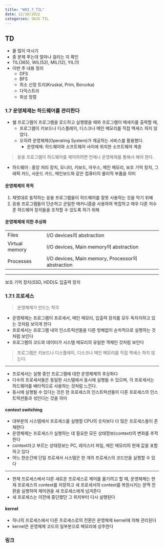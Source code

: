 ```yaml
---
title: "W03_7_TIL"
date: 12/10/2022
categories: SWJG TIL
---
```


## TD

- 물 많이 마시기
- 중 문제 푸는데 얼마나 걸리는 지 확인
- TIL(365), WIL(52), MIL(12), YIL(1)
- 이번 주 내용 정리
  - DFS
  - BFS
  - 최소 신장 트리(Kruskal, Prim, Boruvka)
  - 다익스트라
  - 위상 정렬

### 1.7 운영체제는 하드웨어를 관리한다

- 쉘 프로그램이 프로그램을 로드하고 실행했을 때와 프로그램이 메세지를 출력할 때,
  - 프로그램이 키보드나 디스플레이, 디스크나 메인 메모리를 직접 액세스 하지 않았다.
  - 오히려 운영체제(Operating System)가 제공하는 서비스를 활용했다.
    - 운영체제: 하드웨어와 소프트웨어 사이에 위치한 소프트웨어 계층

> 응용 프로그램이 하드웨어를 제어하려면 언제나 운영체제를 통해서 해야 한다.

- 하드웨어 : 중앙 처리 장치, 모니터, 키보드, 마우스, 메인 메모리, 보조 기억 장치, 그래픽 카드, 사운드 카드, 메인보드와 같은 컴퓨터의 물리적 부품을 의미

#### 운영체제의 목적

1. 제멋대로 동작하는 응용 프로그램들이 하드웨어를 잘못 사용하는 것을 막기 위해
2. 응용 프로그램들이 단순하고 균일한 매커니즘을 사용하여 복잡하고 매우 다른 저수준 하드웨어 장치들을 조작할 수 있도록 하기 위해

#### 운영체제에 의한 추상화

|  |  |
| ----------------- | ------------------------------------------------- |
| Files             | I/O devices의 abstraction                         |
| Virtual memory    | I/O devices, Main memory의 abstraction            |
| Processes         | I/O devices, Main memory, Processor의 abstraction |

---

보조 기억 장치(SSD, HDD)도 입출력 장치

### 1.7.1 프로세스

> 운영체제가 만드는 착각

- 운영체제는 프로그램이 프로세서, 메인 메모리, 입출력 장치를 모두 독차지하고 있는 것처럼 보이게 한다
- 프로세서는 프로그램 내의 인스트럭션들을 다른 방해없이 순차적으로 실행하는 것처럼 보인다
- 프로그램의 코드와 데이터가 시스템 메모리의 유일한 객체인 것처럼 보인다

> 프로그램은 키보드나 디스플레이, 디스크나 메인 메모리를 직접 액세스 하지 않는다.

---

- 프로세서는 실행 중인 프로그램에 대한 운영체제의 추상화다
- 다수의 프로세서들은 동일한 시스템에서 동시에 실행될 수 있으며, 각 프로세서는 하드웨어를 배타적으로 사용하는 것처럼 느낀다.
- 동시에 실행될 수 있다는 것은 한 프로세스의 인스트럭션들이 다른 프로세스의 인스트럭션들과 섞인다는 것을 의미

#### context switching

- 대부분의 시스템에서 프로세스를 실행할 CPU의 숫자보다 더 많은 프로세스들이 존재한다
- 운영체제는 프로세스가 실행하는 데 필요한 모든 상태정보(context)의 변화를 추적한다
- context라고 부르는 상태정보는 PC, 레지스터 파일, 메인 메모리의 현재 값을 포함하고 있다
- 어느 한순간에 단일 프로세서 시스템은 한 개의 프로세스의 코드만을 실행할 수 있다

---

- 현재 프로세스에서 다른 새로운 프로세스로 제어를 옮기려고 할 때, 운영체제는 현재 프로세스의 context를 저장하고 새 프로세서의 context를 복원시키는 문맥 전환을 실행하여 제어권을 새 프로세스에게 넘겨준다
- 새 프로세스는 이전에 중단했던 그 위치부터 다시 실행된다

#### kernel

- 하나의 프로세스에서 다른 프로세스로의 전환은 운영체제 kernel에 의해 관리된다
- kernel은 운영체제 코드의 일부분으로 메모리에 상주한다

### 링크
